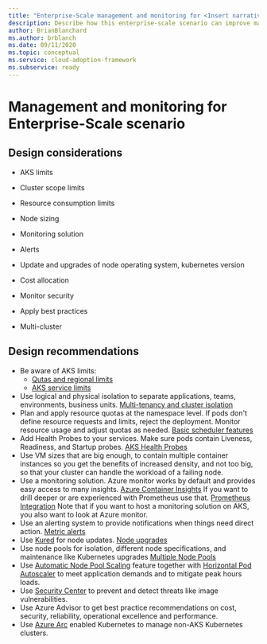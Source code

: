 ```yaml
---
title: "Enterprise-Scale management and monitoring for <Insert narrative Name>"
description: Describe how this enterprise-scale scenario can improve management and monitoring of <Insert Scenario Name>
author: BrianBlanchard
ms.author: brblanch
ms.date: 09/11/2020
ms.topic: conceptual
ms.service: cloud-adoption-framework
ms.subservice: ready
---
```


# Management and monitoring for <Insert narrative Name> Enterprise-Scale scenario

## Design considerations
* AKS limits
* Cluster scope limits
* Resource consumption limits
* Node sizing

* Monitoring solution
* Alerts
* Update and upgrades of node operating system, kubernetes version
* Cost allocation

* Monitor security
* Apply best practices

* Multi-cluster

## Design recommendations
* Be aware of AKS limits:
  * [Qutas and regional limits](https://docs.microsoft.com/azure/aks/quotas-skus-regions)
  * [AKS service limits](https://docs.microsoft.com/azure/azure-resource-manager/management/azure-subscription-service-limits#azure-kubernetes-service-limits)
* Use logical and physical isolation to separate applications, teams, environments, business units. [Multi-tenancy and cluster isolation](https://docs.microsoft.com/azure/aks/operator-best-practices-cluster-isolation)
* Plan and apply resource quotas at the namespace level. If pods don't define resource requests and limits, reject the deployment. Monitor resource usage and adjust quotas as needed. [Basic scheduler features](https://docs.microsoft.com/azure/aks/operator-best-practices-scheduler)
* Add Health Probes to your services. Make sure pods contain  Liveness, Readiness, and Startup probes. [AKS Health Probes](https://docs.microsoft.com/azure/application-gateway/ingress-controller-add-health-probes)
* Use VM sizes that are big enough, to contain multiple container instances so you get the benefits of increased density, and not too big, so that your cluster can handle the workload of a failing node.
* Use a monitoring solution. Azure monitor works by default and provides easy access to many insights. [Azure Container Insights](https://docs.microsoft.com/azure/azure-monitor/insights/container-insights-overview) If you want to drill deeper or are experienced with Prometheus use that. [Prometheus Integration](https://docs.microsoft.com/azure/azure-monitor/insights/container-insights-prometheus-integration)
Note that if you want to host a monitoring solution on AKS, you also want to look at Azure monitor.
* Use an alerting system to provide notifications when things need direct action. [Metric alerts](https://docs.microsoft.com/azure/azure-monitor/insights/container-insights-metric-alerts)
* Use [Kured](https://docs.microsoft.com/azure/aks/node-updates-kured) for node updates.  [Node upgrades](https://docs.microsoft.com/azure/aks/node-image-upgrade)
* Use node pools for isolation, different node specifications, and maintenance like Kubernetes upgrades [Multiple Node Pools](https://docs.microsoft.com/azure/aks/use-multiple-node-pools)
* Use [Automatic Node Pool Scaling](https://docs.microsoft.com/azure/aks/cluster-autoscaler) feature together with [Horizontal Pod Autoscaler](https://docs.microsoft.com/azure/aks/concepts-scale#horizontal-pod-autoscaler) to meet application demands and to mitigate peak hours loads.
* Use [Security Center](https://docs.microsoft.com/azure/security-center/azure-kubernetes-service-integration) to prevent and detect threats like image vulnerabilities.
* Use Azure Advisor to get best practice recommendations on cost, security, reliability, operational excellence and performance.
* Use [Azure Arc](https://docs.microsoft.com/azure/azure-arc/kubernetes/overview) enabled Kubernetes to manage non-AKS Kubernetes clusters.
